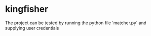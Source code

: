 # kingfisher

The project can be tested by running the python file 'matcher.py' and supplying user credentials